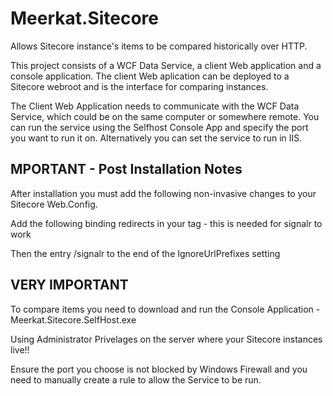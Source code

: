 Meerkat.Sitecore
================

Allows Sitecore instance's items to be compared historically over HTTP.

This project consists of a WCF Data Service, a client Web application and a console application.
The client Web aplication can be deployed to a Sitecore webroot and is the interface for comparing instances.

The Client Web Application needs to communicate with the WCF Data Service, which could be on the same computer or somewhere 
remote. You can run the service using the Selfhost Console App and specify the port you want to run it on. 
Alternatively you can set the service to run in IIS.


MPORTANT - Post Installation Notes
-----------------------------------
After installation you must add the following non-invasive changes to your Sitecore Web.Config.

Add the following binding redirects in your <runtime> tag - this is needed for signalr to work

 <assemblyIdentity name="Microsoft.Owin" publicKeyToken="31bf3856ad364e35" culture="neutral">
      <dependentAssembly>
        <bindingRedirect oldVersion="0.0.0.0-2.0.2.0" newVersion="2.0.2.0" />
      </dependentAssembly>
      <dependentAssembly>
        <assemblyIdentity name="Microsoft.Owin.Security" publicKeyToken="31bf3856ad364e35" culture="neutral" />
        <bindingRedirect oldVersion="0.0.0.0-2.0.2.0" newVersion="2.0.2.0" />
      </dependentAssembly>
      <dependentAssembly>
        <assemblyIdentity name="Microsoft.AspNet.SignalR.Core" publicKeyToken="31bf3856ad364e35" culture="neutral" />
        <bindingRedirect oldVersion="0.0.0.0-2.0.3.0" newVersion="2.0.3.0" />
      </dependentAssembly>
    </assemblyBinding>

Then the entry /signalr to the end of the  IgnoreUrlPrefixes setting


<setting name="IgnoreUrlPrefixes" value="......................|/signalr" />

VERY IMPORTANT
-----------------------------
To compare items you need to download and run the Console Application - Meerkat.Sitecore.SelfHost.exe 

Using Administrator Privelages on the server where your Sitecore instances 
live!!

Ensure the port you choose is not blocked by Windows Firewall and you need to manually create a rule to allow the Service to be run.



